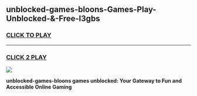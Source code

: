 
## unblocked-games-bloons-Games-Play-Unblocked-&-Free-l3gbs
<h3>
<a href="https://premium76.site?title=unblocked-games-bloons&ref=24A">CLICK TO PLAY</a></h3>
<hr>

<h3>
<a href="https://premium76.site?title=unblocked-games-bloons&ref=24A">CLICK 2 PLAY</a>
  
</h3>

<a href="https://premium76.site?title=unblocked-games-bloons&ref=24A"><img src="https://clearcache.store/games.png"></a>


**unblocked-games-bloons games unblocked: Your Gateway to Fun and Accessible Online Gaming**
